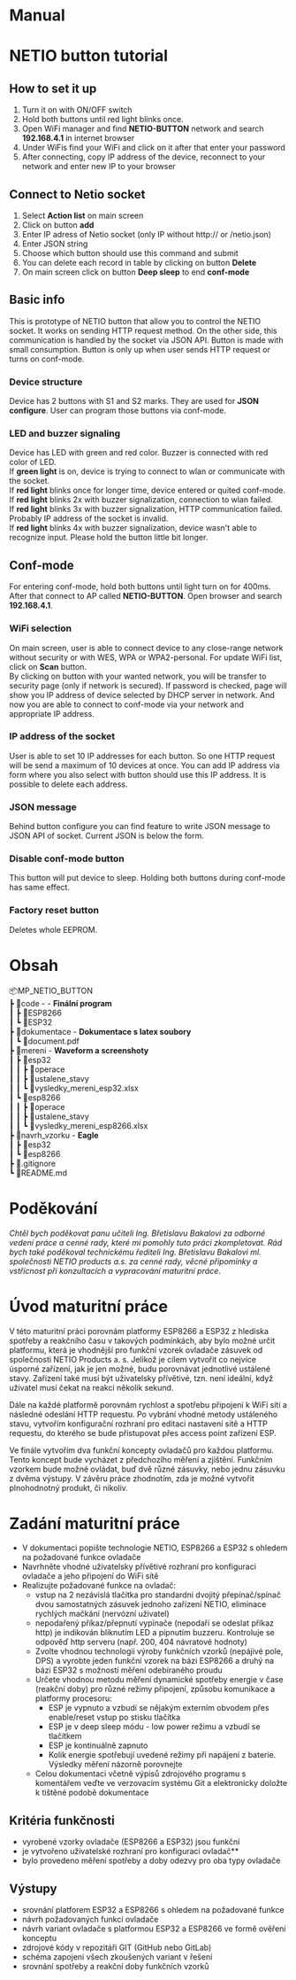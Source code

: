 # Manual
<h1>NETIO button tutorial</h1>
<h2>How to set it up</h2>
<ol>
<li>Turn it on with ON/OFF switch</li>
<li>Hold both buttons until red light blinks once.</li>
<li>Open WiFi manager and find <b>NETIO-BUTTON</b> network and search <b>192.168.4.1</b> in internet browser</li>
<li>Under WiFis find your WiFi and click on it after that enter your password</li>
<li>After connecting, copy IP address of the device, reconnect to your network and enter new IP to your browser</li>
</ol>
<h2>Connect to Netio socket</h2>
<ol>
<li>Select <b>Action list</b> on main screen</li>
<li>Click on button <b>add</b></li>
<li>Enter IP adress of Netio socket (only IP without http:// or /netio.json)</li>
<li>Enter JSON string</li>
<li>Choose which button should use this command and submit</li>
<li> You can delete each record in table by clicking on button <b>Delete</b>
<li> On main screen click on button <b>Deep sleep</b> to end <b>conf-mode</b>
</ol>

<h2>Basic info</h2>
<p>
This is prototype of NETIO button that allow you to control the NETIO socket.
It works on sending HTTP request method.
On the other side, this communication is handled by the socket via JSON API. Button is made with small consumption. Button is only up when user sends HTTP request or turns on conf-mode.
</p>
<h3>Device structure</h3>
<p>
Device has 2 buttons with S1 and S2 marks. They are used for <b>JSON configure</b>.
User can program those buttons via conf-mode. <br>
</p>
<h3>LED and buzzer signaling</h3>
<p>
Device has LED with green and red color.
Buzzer is connected with red color of LED.<br>
If <b>green light</b> is on, device is trying to connect to wlan or communicate with the socket. <br>
If <b>red light</b> blinks once for longer time, device entered or quited conf-mode.<br> 
If <b>red light</b> blinks 2x with buzzer signalization, connection to wlan failed. <br>
If <b>red light</b> blinks 3x with buzzer signalization, HTTP communication failed.
Probably IP address of the socket is invalid. <br>
If <b>red light</b> blinks 4x with buzzer signalization, device wasn't able to recognize input. Please hold the button little bit longer.
</p>
<h2>Conf-mode</h2>
<p>
For entering conf-mode, hold both buttons until light turn on for 400ms. After that connect to AP called <b>NETIO-BUTTON</b>. Open browser and search <b>192.168.4.1</b>.
</p>
<h3>WiFi selection</h3>
<p>
On main screen, user is able to connect device to any close-range network without security or with WES, WPA or WPA2-personal. For update WiFi list, click on <b>Scan</b> button. <br>
By clicking on button with your wanted network, you will be transfer to security page (only if network is secured). If password is checked, page will show you IP address of device selected by DHCP server in network. And now you are able to connect to conf-mode via your network and appropriate IP address.
</p>
<h3>IP address of the socket</h3>
<p>
User is able to set 10 IP addresses for each button. So one HTTP request will be send a maximum of 10 devices at once. You can add IP address via form where you also select with button should use this IP address. It is possible to delete each address.
</p>
<h3>JSON message</h3>
<p>
Behind button configure you can find feature to write JSON message to JSON API of socket. Current JSON is below the form.
</p>
<h3>Disable conf-mode button</h3>
<p>This button will put device to sleep. Holding both buttons during conf-mode has same effect.</p>
<h3>Factory reset button</h3>
<p>Deletes whole EEPROM.</p>

# Obsah
📦MP_NETIO_BUTTON  
 ┣ 📂code - - **Finální program**  
┃ ┣ 📂ESP8266   
 ┃ ┗ 📂ESP32     
 ┣ 📂dokumentace - **Dokumentace s latex soubory**  
 ┃ ┗ 📜document.pdf   
 ┣ 📂mereni - **Waveform a screenshoty**    
 ┃ ┣ 📂esp32  
 ┃ ┃ ┣ 📂operace  
 ┃ ┃ ┣ 📂ustalene_stavy  
 ┃ ┃ ┗ 📜vysledky_mereni_esp32.xlsx  
 ┃ ┗ 📂esp8266  
 ┃ ┃ ┣ 📂operace  
 ┃ ┃ ┣ 📂ustalene_stavy  
 ┃ ┃ ┗ 📜vysledky_mereni_esp8266.xlsx  
 ┣ 📂navrh_vzorku - **Eagle**    
 ┃ ┣ 📂esp32  
 ┃ ┗ 📂esp8266  
 ┣ 📜.gitignore  
 ┗ 📜README.md  
# Poděkování
*Chtěl bych poděkovat panu učiteli Ing. Břetislavu Bakalovi za odborné vedení práce
a cenné rady, které mi pomohly tuto práci zkompletovat. Rád bych také poděkoval technickému řediteli Ing. Břetislavu Bakalovi ml. společnosti NETIO products a.s. za cenné
rady, věcné připomínky a vstřícnost při konzultacích a vypracování maturitní práce*.
# Úvod maturitní práce
V této maturitní práci porovnám platformy ESP8266 a ESP32 z hlediska spotřeby a reakčního času v takových podmínkách, aby bylo možné určit platformu, která je vhodnější pro funkční vzorek ovladače zásuvek od společnosti NETIO Products a. s. Jelikož je cílem vytvořit co nejvíce úsporné zařízení, jak je jen možné, budu porovnávat jednotlivé ustálené stavy. Zařízení také musí být uživatelsky přívětivé, tzn. není ideální, když
uživatel musí čekat na reakci několik sekund.

Dále na každé platformě porovnám rychlost a spotřebu připojení k WiFi síti a následné odeslání HTTP requestu.
Po vybrání vhodné metody ustáleného stavu, vytvořím konfigurační rozhraní pro editaci nastavení sítě a HTTP requestu, do kterého se bude přistupovat přes access point zařízení ESP.  

Ve finále vytvořím dva funkční koncepty ovladačů pro každou platformu. Tento koncept
bude vycházet z předchozího měření a zjištění. Funkčním vzorkem bude možné ovládat,
buď dvě různé zásuvky, nebo jednu zásuvku z dvěma výstupy. V závěru práce zhodnotím,
zda je možné vytvořit plnohodnotný produkt, či nikoliv.

# Zadání maturitní práce

- V dokumentaci popište technologie NETIO, ESP8266 a ESP32 s ohledem na požadované funkce ovladače
- Navrhněte vhodné uživatelsky přívětivé rozhraní pro konfiguraci ovladače a jeho
připojení do WiFi sítě
- Realizujte požadované funkce na ovladač:
	- vstup na 2 nezávislá tlačítka pro standardní dvojitý přepínač/spínač dvou samostatných zásuvek jednoho zařízení NETIO, eliminace rychlých mačkání (nervózní uživatel)
	- nepodařený příkaz/přepnutí vypínače (nepodaří se odeslat příkaz http) je indikován bliknutím LED a pípnutím buzzeru. Kontroluje se odpověď http serveru (např. 200, 404 návratové hodnoty)
	- Zvolte vhodnou technologii výroby funkčních vzorků (nepájivé pole, DPS) a vyrobte jeden funkční vzorek na bázi ESP8266 a druhý na bázi ESP32 s možností měření odebíraného proudu
	- Určete vhodnou metodu měření dynamické spotřeby energie v čase (reakční doby) pro různé režimy připojení, způsobu komunikace a platformy procesoru:
		- ESP je vypnuto a vzbudí se nějakým externím obvodem přes enable/reset vstup po stisku tlačítka
		- ESP je v deep sleep módu - low power režimu a vzbudí se tlačítkem
 		- ESP je kontinuálně zapnuto
		- Kolik energie spotřebují uvedené režimy při napájení z baterie. Výsledky měření názorně porovnejte
	- Celou dokumentaci včetně výpisů zdrojového programu s komentářem veďte ve verzovacím systému Git a elektronicky doložte k tištěné podobě dokumentace
## Kritéria funkčnosti
- vyrobené vzorky ovladače (ESP8266 a ESP32) jsou funkční
- je vytvořeno uživatelské rozhraní pro konfiguraci ovladač**
- bylo provedeno měření spotřeby a doby odezvy pro oba typy ovladače

## Výstupy
- srovnání platforem ESP32 a ESP8266 s ohledem na požadované funkce
- návrh požadovaných funkcí ovladače
- návrh variant ovladače s platformou ESP32 a ESP8266 ve formě ověření konceptu
- zdrojové kódy v repozitáři GIT (GitHub nebo GitLab)
- schéma zapojeni všech zkoušených variant v řešení
- srovnání spotřeby a reakční doby funkčních vzorků
